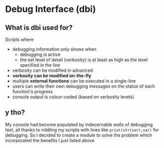 # Debug Interface (dbi)
## What is dbi used for?
Scripts where
- debugging information only shows when
    - debugging is active
    - the set level of detail (verbosity) is at least as high as the level specified in the line
- verbosity can be modified in advanced
- **verbosity can be modified on-the-fly**
- multiple **external functions** can be executed in a single-line
- users can write their own debugging messages on the status of each function's progress
- console output is colour-coded (based on verbosity levels)
## y tho?
My console had become populated by indecernable walls of debugging text, all thanks to riddling my scripts with lines like ```print(str(var),var)``` for debugging.
So I decided to create a module to solve the problem which incorporated the benefits I just listed above